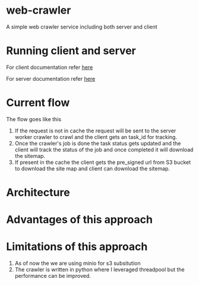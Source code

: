 # web-crawler
A simple web crawler service including both server and client


# Running client and server

For client documentation refer [here](./client/README.md)

For server documentation refer [here](./server/README.md)

# Current flow

The flow goes like this

1. If the request is not in cache the request will be sent to the server worker crawler to crawl and the client gets an task_id for tracking.
2. Once the crawler's job is done the task status gets updated and the client will track the status of the job and once completed it will download the sitemap.
3. If present in the cache the client gets the pre_signed url from S3 bucket to download the site map and client can download the sitemap.

# Architecture
<!-- ![Alt text](./Archi.png "Archite") -->

# Advantages of this approach


# Limitations of this approach

1. As of now the we are using minio for s3 subsitution
2. The crawler is written in python where I leveraged threadpool but the performance can be improved.
